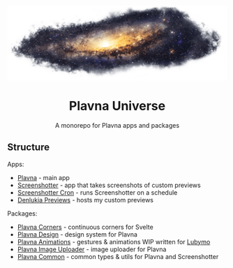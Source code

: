 ![Galaxy](./banner.png)

<div align="center">
  <h1>Plavna Universe</h1>
  <p>A monorepo for Plavna apps and packages</p>
</div>


## Structure

Apps:

- [Plavna](apps/plavna) - main app
- [Screenshotter](apps/screenshotter) - app that takes screenshots of custom previews
- [Screenshotter Cron](apps/screenshotter-cron) - runs Screenshotter on a schedule
- [Denlukia Previews](apps/denlukia-previews) - hosts my custom previews

Packages:

- [Plavna Corners](packages/corners) - continuous corners for Svelte
- [Plavna Design](packages/design) - design system for Plavna
- [Plavna Animations](packages/animations) - gestures & animations WIP written for [Lubymo](https://plvn.app/lubymo)
- [Plavna Image Uploader](packages/image-uploader) - image uploader for Plavna
- [Plavna Common](packages/common) - common types & utils for Plavna and Screenshotter
